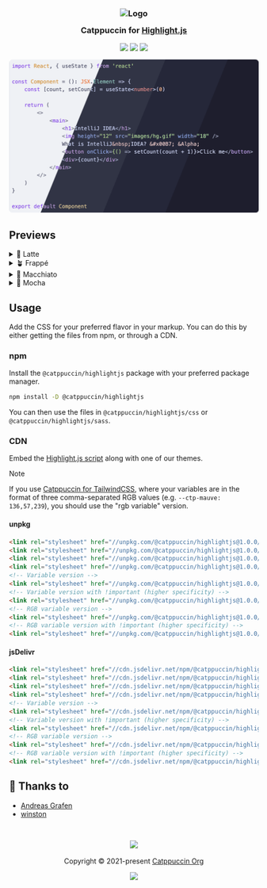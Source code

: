 <h3 align="center">
	<img src="https://raw.githubusercontent.com/catppuccin/catppuccin/main/assets/logos/exports/1544x1544_circle.png" width="100" alt="Logo"/><br/>
	<img src="https://raw.githubusercontent.com/catppuccin/catppuccin/main/assets/misc/transparent.png" height="30" width="0px"/>
	Catppuccin for <a href="https://github.com/highlightjs/highlight.js">Highlight.js</a>
	<img src="https://raw.githubusercontent.com/catppuccin/catppuccin/main/assets/misc/transparent.png" height="30" width="0px"/>
</h3>

<p align="center">
	<a href="https://github.com/catppuccin/highlightjs/stargazers"><img src="https://img.shields.io/github/stars/catppuccin/highlightjs?colorA=363a4f&colorB=b7bdf8&style=for-the-badge"></a>
	<a href="https://github.com/catppuccin/highlightjs/issues"><img src="https://img.shields.io/github/issues/catppuccin/highlightjs?colorA=363a4f&colorB=f5a97f&style=for-the-badge"></a>
	<a href="https://github.com/catppuccin/highlightjs/contributors"><img src="https://img.shields.io/github/contributors/catppuccin/highlightjs?colorA=363a4f&colorB=a6da95&style=for-the-badge"></a>
</p>

<p align="center">
	<img src="assets/preview.webp"/>
</p>

## Previews

<details>
<summary>🌻 Latte</summary>
<img src="assets/latte.webp"/>
</details>
<details>
<summary>🪴 Frappé</summary>
<img src="assets/frappe.webp"/>
</details>
<details>
<summary>🌺 Macchiato</summary>
<img src="assets/macchiato.webp"/>
</details>
<details>
<summary>🌿 Mocha</summary>
<img src="assets/mocha.webp"/>
</details>

## Usage

Add the CSS for your preferred flavor in your markup. You can do this by either getting the files from npm, or through a CDN.

### npm

Install the `@catppuccin/highlightjs` package with your preferred package manager.

```bash
npm install -D @catppuccin/highlightjs
```

You can then use the files in `@catppuccin/highlightjs/css` or `@catppuccin/highlightjs/sass`.

### CDN

Embed the [Highlight.js script](https://highlightjs.org/download/) along with one of our themes.

> [!NOTE]  
> If you use [Catppuccin for TailwindCSS](https://github.com/catppuccin/tailwindcss), where your variables are in the format of three comma-separated RGB
> values (e.g. `--ctp-mauve: 136,57,239`), you should use the "rgb variable" version.

<!-- x-release-please-start-version -->

#### unpkg

```html
<link rel="stylesheet" href="//unpkg.com/@catppuccin/highlightjs@1.0.0/css/catppuccin-latte.css">
<link rel="stylesheet" href="//unpkg.com/@catppuccin/highlightjs@1.0.0/css/catppuccin-frappe.css">
<link rel="stylesheet" href="//unpkg.com/@catppuccin/highlightjs@1.0.0/css/catppuccin-macchiato.css">
<link rel="stylesheet" href="//unpkg.com/@catppuccin/highlightjs@1.0.0/css/catppuccin-mocha.css">
<!-- Variable version -->
<link rel="stylesheet" href="//unpkg.com/@catppuccin/highlightjs@1.0.0/css/catppuccin-variables.css">
<!-- Variable version with !important (higher specificity) -->
<link rel="stylesheet" href="//unpkg.com/@catppuccin/highlightjs@1.0.0/css/catppuccin-variables.important.css">
<!-- RGB variable version -->
<link rel="stylesheet" href="//unpkg.com/@catppuccin/highlightjs@1.0.0/css/catppuccin-variables.rgb.css">
<!-- RGB variable version with !important (higher specificity) -->
<link rel="stylesheet" href="//unpkg.com/@catppuccin/highlightjs@1.0.0/css/catppuccin-variables.rgb.important.css">
```

#### jsDelivr

```html
<link rel="stylesheet" href="//cdn.jsdelivr.net/npm/@catppuccin/highlightjs@1.0.0/css/catppuccin-latte.css">
<link rel="stylesheet" href="//cdn.jsdelivr.net/npm/@catppuccin/highlightjs@1.0.0/css/catppuccin-frappe.css">
<link rel="stylesheet" href="//cdn.jsdelivr.net/npm/@catppuccin/highlightjs@1.0.0/css/catppuccin-macchiato.css">
<link rel="stylesheet" href="//cdn.jsdelivr.net/npm/@catppuccin/highlightjs@1.0.0/css/catppuccin-mocha.css">
<!-- Variable version -->
<link rel="stylesheet" href="//cdn.jsdelivr.net/npm/@catppuccin/highlightjs@1.0.0/css/catppuccin-variables.css">
<!-- Variable version with !important (higher specificity) -->
<link rel="stylesheet" href="//cdn.jsdelivr.net/npm/@catppuccin/highlightjs@1.0.0/css/catppuccin-variables.important.css">
<!-- RGB variable version -->
<link rel="stylesheet" href="//cdn.jsdelivr.net/npm/@catppuccin/highlightjs@1.0.0/css/catppuccin-variables.rgb.css">
<!-- RGB variable version with !important (higher specificity) -->
<link rel="stylesheet" href="//cdn.jsdelivr.net/npm/@catppuccin/highlightjs@1.0.0/css/catppuccin-variables.rgb.important.css">
```

<!-- x-release-please-end -->

## 💝 Thanks to

- [Andreas Grafen](https://github.com/andreasgrafen)
- [winston](https://github.com/nekowinston)

&nbsp;

<p align="center">
	<img src="https://raw.githubusercontent.com/catppuccin/catppuccin/main/assets/footers/gray0_ctp_on_line.svg?sanitize=true" />
</p>

<p align="center">
	Copyright &copy; 2021-present <a href="https://github.com/catppuccin" target="_blank">Catppuccin Org</a>
</p>

<p align="center">
	<a href="https://github.com/catppuccin/catppuccin/blob/main/LICENSE"><img src="https://img.shields.io/static/v1.svg?style=for-the-badge&label=License&message=MIT&logoColor=d9e0ee&colorA=363a4f&colorB=b7bdf8"/></a>
</p>
